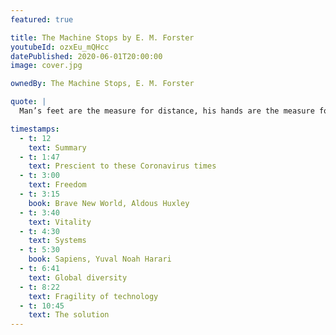 ```yaml
---
featured: true

title: The Machine Stops by E. M. Forster
youtubeId: ozxEu_mQHcc
datePublished: 2020-06-01T20:00:00
image: cover.jpg

ownedBy: The Machine Stops, E. M. Forster

quote: |
  Man’s feet are the measure for distance, his hands are the measure for ownership, his body is the measure for all that is lovable and desirable and strong

timestamps:
  - t: 12
    text: Summary
  - t: 1:47
    text: Prescient to these Coronavirus times
  - t: 3:00
    text: Freedom
  - t: 3:15
    book: Brave New World, Aldous Huxley
  - t: 3:40
    text: Vitality
  - t: 4:30
    text: Systems
  - t: 5:30
    book: Sapiens, Yuval Noah Harari
  - t: 6:41
    text: Global diversity
  - t: 8:22
    text: Fragility of technology
  - t: 10:45
    text: The solution
---
```

